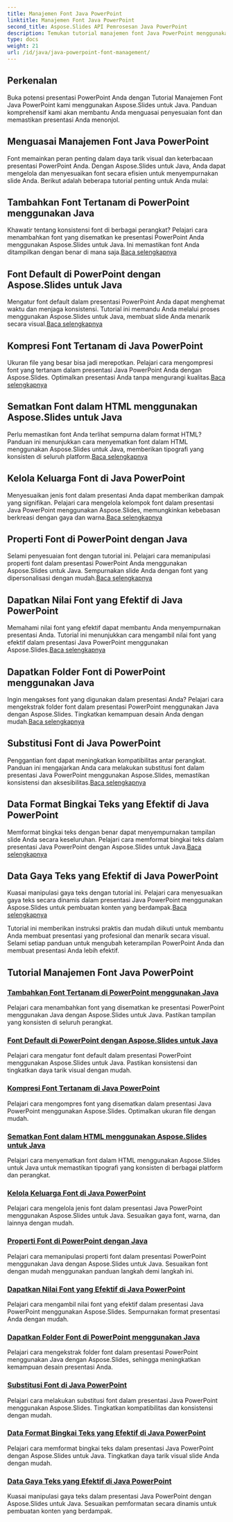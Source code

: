 ```yaml
---
title: Manajemen Font Java PowerPoint
linktitle: Manajemen Font Java PowerPoint
second_title: Aspose.Slides API Pemrosesan Java PowerPoint
description: Temukan tutorial manajemen font Java PowerPoint menggunakan Aspose.Slides untuk Java. Pelajari teknik penyematan, kompresi, dan penyesuaian untuk menyempurnakan presentasi.
type: docs
weight: 21
url: /id/java/java-powerpoint-font-management/
---
```

## Perkenalan

Buka potensi presentasi PowerPoint Anda dengan Tutorial Manajemen Font Java PowerPoint kami menggunakan Aspose.Slides untuk Java. Panduan komprehensif kami akan membantu Anda menguasai penyesuaian font dan memastikan presentasi Anda menonjol.

## Menguasai Manajemen Font Java PowerPoint

Font memainkan peran penting dalam daya tarik visual dan keterbacaan presentasi PowerPoint Anda. Dengan Aspose.Slides untuk Java, Anda dapat mengelola dan menyesuaikan font secara efisien untuk menyempurnakan slide Anda. Berikut adalah beberapa tutorial penting untuk Anda mulai:

## Tambahkan Font Tertanam di PowerPoint menggunakan Java
 Khawatir tentang konsistensi font di berbagai perangkat? Pelajari cara menambahkan font yang disematkan ke presentasi PowerPoint Anda menggunakan Aspose.Slides untuk Java. Ini memastikan font Anda ditampilkan dengan benar di mana saja.[Baca selengkapnya](./add-embedded-fonts-powerpoint-java/)

## Font Default di PowerPoint dengan Aspose.Slides untuk Java
Mengatur font default dalam presentasi PowerPoint Anda dapat menghemat waktu dan menjaga konsistensi. Tutorial ini memandu Anda melalui proses menggunakan Aspose.Slides untuk Java, membuat slide Anda menarik secara visual.[Baca selengkapnya](./default-fonts-powerpoint/)

## Kompresi Font Tertanam di Java PowerPoint
 Ukuran file yang besar bisa jadi merepotkan. Pelajari cara mengompresi font yang tertanam dalam presentasi Java PowerPoint Anda dengan Aspose.Slides. Optimalkan presentasi Anda tanpa mengurangi kualitas.[Baca selengkapnya](./embedded-font-compression-java-powerpoint/)

## Sematkan Font dalam HTML menggunakan Aspose.Slides untuk Java
 Perlu memastikan font Anda terlihat sempurna dalam format HTML? Panduan ini menunjukkan cara menyematkan font dalam HTML menggunakan Aspose.Slides untuk Java, memberikan tipografi yang konsisten di seluruh platform.[Baca selengkapnya](./embed-fonts-in-html/)

## Kelola Keluarga Font di Java PowerPoint
 Menyesuaikan jenis font dalam presentasi Anda dapat memberikan dampak yang signifikan. Pelajari cara mengelola kelompok font dalam presentasi Java PowerPoint menggunakan Aspose.Slides, memungkinkan kebebasan berkreasi dengan gaya dan warna.[Baca selengkapnya](./manage-font-family-java-powerpoint/)

## Properti Font di PowerPoint dengan Java
 Selami penyesuaian font dengan tutorial ini. Pelajari cara memanipulasi properti font dalam presentasi PowerPoint Anda menggunakan Aspose.Slides untuk Java. Sempurnakan slide Anda dengan font yang dipersonalisasi dengan mudah.[Baca selengkapnya](./font-properties-powerpoint-java/)

## Dapatkan Nilai Font yang Efektif di Java PowerPoint
 Memahami nilai font yang efektif dapat membantu Anda menyempurnakan presentasi Anda. Tutorial ini menunjukkan cara mengambil nilai font yang efektif dalam presentasi Java PowerPoint menggunakan Aspose.Slides.[Baca selengkapnya](./get-effective-font-values-java-powerpoint/)

## Dapatkan Folder Font di PowerPoint menggunakan Java
 Ingin mengakses font yang digunakan dalam presentasi Anda? Pelajari cara mengekstrak folder font dalam presentasi PowerPoint menggunakan Java dengan Aspose.Slides. Tingkatkan kemampuan desain Anda dengan mudah.[Baca selengkapnya](./get-fonts-folders-powerpoint-java/)

## Substitusi Font di Java PowerPoint
 Penggantian font dapat meningkatkan kompatibilitas antar perangkat. Panduan ini mengajarkan Anda cara melakukan substitusi font dalam presentasi Java PowerPoint menggunakan Aspose.Slides, memastikan konsistensi dan aksesibilitas.[Baca selengkapnya](./fonts-substitution-java-powerpoint/)

## Data Format Bingkai Teks yang Efektif di Java PowerPoint
 Memformat bingkai teks dengan benar dapat menyempurnakan tampilan slide Anda secara keseluruhan. Pelajari cara memformat bingkai teks dalam presentasi Java PowerPoint dengan Aspose.Slides untuk Java.[Baca selengkapnya](./effective-text-frame-format-data-java-powerpoint/)

## Data Gaya Teks yang Efektif di Java PowerPoint
 Kuasai manipulasi gaya teks dengan tutorial ini. Pelajari cara menyesuaikan gaya teks secara dinamis dalam presentasi Java PowerPoint menggunakan Aspose.Slides untuk pembuatan konten yang berdampak.[Baca selengkapnya](./effective-text-style-data-java-powerpoint/)

Tutorial ini memberikan instruksi praktis dan mudah diikuti untuk membantu Anda membuat presentasi yang profesional dan menarik secara visual. Selami setiap panduan untuk mengubah keterampilan PowerPoint Anda dan membuat presentasi Anda lebih efektif.
## Tutorial Manajemen Font Java PowerPoint
### [Tambahkan Font Tertanam di PowerPoint menggunakan Java](./add-embedded-fonts-powerpoint-java/)
Pelajari cara menambahkan font yang disematkan ke presentasi PowerPoint menggunakan Java dengan Aspose.Slides untuk Java. Pastikan tampilan yang konsisten di seluruh perangkat.
### [Font Default di PowerPoint dengan Aspose.Slides untuk Java](./default-fonts-powerpoint/)
Pelajari cara mengatur font default dalam presentasi PowerPoint menggunakan Aspose.Slides untuk Java. Pastikan konsistensi dan tingkatkan daya tarik visual dengan mudah.
### [Kompresi Font Tertanam di Java PowerPoint](./embedded-font-compression-java-powerpoint/)
Pelajari cara mengompres font yang disematkan dalam presentasi Java PowerPoint menggunakan Aspose.Slides. Optimalkan ukuran file dengan mudah.
### [Sematkan Font dalam HTML menggunakan Aspose.Slides untuk Java](./embed-fonts-in-html/)
Pelajari cara menyematkan font dalam HTML menggunakan Aspose.Slides untuk Java untuk memastikan tipografi yang konsisten di berbagai platform dan perangkat.
### [Kelola Keluarga Font di Java PowerPoint](./manage-font-family-java-powerpoint/)
Pelajari cara mengelola jenis font dalam presentasi Java PowerPoint menggunakan Aspose.Slides untuk Java. Sesuaikan gaya font, warna, dan lainnya dengan mudah.
### [Properti Font di PowerPoint dengan Java](./font-properties-powerpoint-java/)
Pelajari cara memanipulasi properti font dalam presentasi PowerPoint menggunakan Java dengan Aspose.Slides untuk Java. Sesuaikan font dengan mudah menggunakan panduan langkah demi langkah ini.
### [Dapatkan Nilai Font yang Efektif di Java PowerPoint](./get-effective-font-values-java-powerpoint/)
Pelajari cara mengambil nilai font yang efektif dalam presentasi Java PowerPoint menggunakan Aspose.Slides. Sempurnakan format presentasi Anda dengan mudah.
### [Dapatkan Folder Font di PowerPoint menggunakan Java](./get-fonts-folders-powerpoint-java/)
Pelajari cara mengekstrak folder font dalam presentasi PowerPoint menggunakan Java dengan Aspose.Slides, sehingga meningkatkan kemampuan desain presentasi Anda.
### [Substitusi Font di Java PowerPoint](./fonts-substitution-java-powerpoint/)
Pelajari cara melakukan substitusi font dalam presentasi Java PowerPoint menggunakan Aspose.Slides. Tingkatkan kompatibilitas dan konsistensi dengan mudah.
### [Data Format Bingkai Teks yang Efektif di Java PowerPoint](./effective-text-frame-format-data-java-powerpoint/)
Pelajari cara memformat bingkai teks dalam presentasi Java PowerPoint dengan Aspose.Slides untuk Java. Tingkatkan daya tarik visual slide Anda dengan mudah.
### [Data Gaya Teks yang Efektif di Java PowerPoint](./effective-text-style-data-java-powerpoint/)
Kuasai manipulasi gaya teks dalam presentasi Java PowerPoint dengan Aspose.Slides untuk Java. Sesuaikan pemformatan secara dinamis untuk pembuatan konten yang berdampak.
